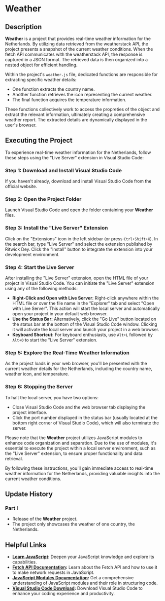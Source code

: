 # Weather

## Description
**Weather** is a project that provides real-time weather information for the Netherlands. By utilizing data retrieved from the weatherstack API, the project presents a snapshot of the current weather conditions. When the fetch API communicates with the weatherstack API, the response is captured in a JSON format. The retrieved data is then organized into a nested object for efficient handling.

Within the project's `weather.js` file, dedicated functions are responsible for extracting specific weather details:

* One function extracts the country name.
* Another function retrieves the icon representing the current weather.
* The final function acquires the temperature information.

These functions collectively work to access the propreties of the object and extract the relevant information, ultimately creating a comprehensive weather report. The extracted details are dynamically displayed in the user's browser.

## Executing the Project
To experience real-time weather information for the Netherlands, follow these steps using the "Live Server" extension in Visual Studio Code:

### Step 1: Download and Install Visual Studio Code
If you haven't already, download and install Visual Studio Code from the official website.

### Step 2: Open the Project Folder
Launch Visual Studio Code and open the folder containing your **Weather** files.

### Step 3: Install the "Live Server" Extension
Click on the "Extensions" icon in the left sidebar (or press `Ctrl+Shift+X`). In the search bar, type "Live Server" and select the extension published by Ritwick Dey. Click the "Install" button to integrate the extension into your development environment.

### Step 4: Start the Live Server
After installing the "Live Server" extension, open the HTML file of your project in Visual Studio Code. You can initiate the "Live Server" extension using any of the following methods:

* **Right-Click and Open with Live Server:** Right-click anywhere within the HTML file or over the file name in the "Explorer" tab and select "Open with Live Server". This action will start the local server and automatically open your project in your default web browser.
* **Use the Status Bar:** Alternatively, click the "Go Live" button located on the status bar at the bottom of the Visual Studio Code window. Clicking it will activate the local server and launch your project in a web browser.
* **Keyboard Shortcut:** For keyboard enthusiasts, use `Alt+L` followed by `Alt+O` to start the "Live Server" extension.

### Step 5: Explore the Real-Time Weather Information
As the project loads in your web browser, you'll be presented with the current weather details for the Netherlands, including the country name, weather icon, and temperature.

### Step 6: Stopping the Server
To halt the local server, you have two options:
* Close Visual Studio Code and the web browser tab displaying the project interface.
* Click the port number displayed in the status bar (usually located at the bottom right corner of Visual Studio Code), which will also terminate the server.

Please note that the **Weather** project utilizes JavaScript modules to enhance code organization and separation. Due to the use of modules, it's essential to execute the project within a local server environment, such as the "Live Server" extension, to ensure proper functionality and data retrieval.

By following these instructions, you'll gain immediate access to real-time weather information for the Netherlands, providing valuable insights into the current weather conditions.

## Update History

### Part I
* Release of the **Weather** project.
* The project only showcases the weather of one country, the Netherlands.

## Helpful Links
* **[Learn JavaScript](https://www.learnjavascript.com/)**: Deepen your JavaScript knowledge and explore its capabilities.
* **[Fetch API Documentation](https://developer.mozilla.org/en-US/docs/Web/API/Fetch_API):** Learn about the Fetch API and how to use it to make network requests in JavaScript.
* **[JavaScript Modules Documentation](https://developer.mozilla.org/en-US/docs/Web/JavaScript/Guide/Modules):** Get a comprehensive understanding of JavaScript modules and their role in structuring code.
* **[Visual Studio Code Download](https://code.visualstudio.com/):** Download Visual Studio Code to enhance your coding experience and productivity.
